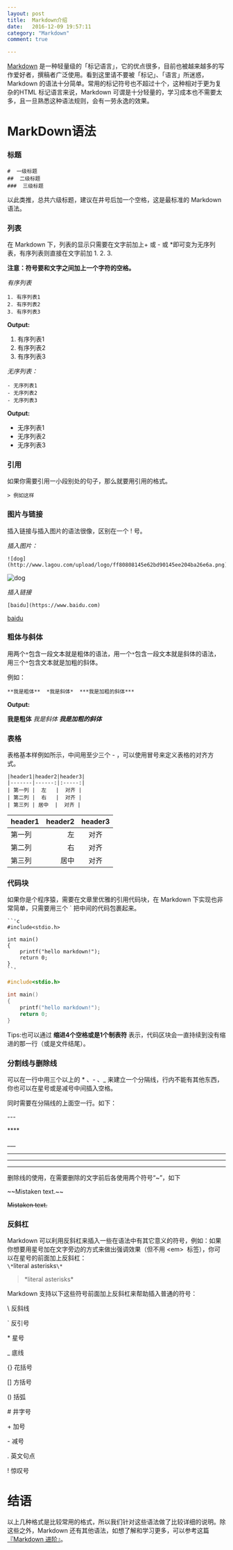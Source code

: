 ```yaml
---
layout: post
title:  Markdown介绍
date:   2016-12-09 19:57:11
category: "Markdown"
comment: true

---
```



[Markdown][1] 是一种轻量级的「标记语言」，它的优点很多，目前也被越来越多的写作爱好者，撰稿者广泛使用。看到这里请不要被「标记」、「语言」所迷惑，Markdown 的语法十分简单。常用的标记符号也不超过十个，这种相对于更为复杂的HTML 标记语言来说，Markdown 可谓是十分轻量的，学习成本也不需要太多，且一旦熟悉这种语法规则，会有一劳永逸的效果。

[1]: http://zh.wikipedia.org/wiki/Markdown

# MarkDown语法

### 标题
	#  一级标题  
	##  二级标题  
	###  三级标题

以此类推，总共六级标题，建议在井号后加一个空格，这是最标准的 Markdown 语法。

### 列表

在 Markdown 下，列表的显示只需要在文字前加上+ 或 - 或 *即可变为无序列表，有序列表则直接在文字前加 1. 2. 3.

**注意：符号要和文字之间加上一个字符的空格。**

*有序列表* 
   
```
1. 有序列表1
2. 有序列表2
3. 有序列表3
```

**Output:**

1. 有序列表1
2. 有序列表2
3. 有序列表3

*无序列表：*

```
- 无序列表1
- 无序列表2
- 无序列表3
```

**Output:**

- 无序列表1
- 无序列表2
- 无序列表3


### 引用

如果你需要引用一小段别处的句子，那么就要用引用的格式。

```
> 例如这样
```


### 图片与链接

插入链接与插入图片的语法很像，区别在一个 ! 号。

*插入图片：*

```
![dog](http://www.lagou.com/upload/logo/ff80808145e62bd90145ee204ba26e6a.png)
```
![dog](http://www.lagou.com/upload/logo/ff80808145e62bd90145ee204ba26e6a.png)

*插入链接*

```
[baidu](https://www.baidu.com)
```

[baidu](https://www.baidu.com)

### 粗体与斜体

用两个`*`包含一段文本就是粗体的语法，用一个`*`包含一段文本就是斜体的语法，用三个`*`包含文本就是加粗的斜体。

例如：

```
**我是粗体**  *我是斜体*  ***我是加粗的斜体***
```

**Output:**

**我是粗体**  *我是斜体*  ***我是加粗的斜体***

### 表格

表格基本样例如所示，中间用至少三个 - ，可以使用冒号来定义表格的对齐方式。

```
|header1|header2|header3|
|-------|------:|:-----:|
| 第一列 |  左   |  对齐 |
| 第二列 |  右   |  对齐 |
| 第三列 | 居中  |  对齐 |
```

|header1|header2|header3|
|---|---:|:---:|
|第一列|左|对齐|
|第二列|右|对齐|
|第三列|居中|对齐|

### 代码块

如果你是个程序猿，需要在文章里优雅的引用代码块，在 Markdown 下实现也非常简单，只需要用三个 ` 把中间的代码包裹起来。  

```
``'c
#include<stdio.h>

int main()
{
    printf("hello markdown!");
    return 0;
}
``'
```  



```c
#include<stdio.h>

int main()
{
    printf("hello markdown!");
    return 0;
}
```

Tips:也可以通过 **缩进4个空格或是1个制表符** 表示，代码区块会一直持续到没有缩进的那一行（或是文件结尾）。
 
### 分割线与删除线
 
可以在一行中用三个以上的 * 、- 、_  来建立一个分隔线，行内不能有其他东西，你也可以在星号或是减号中间插入空格。

同时需要在分隔线的上面空一行。如下：

\---

\****

\___

---

****

____

删除线的使用，在需要删除的文字前后各使用两个符号“~”，如下

\~~Mistaken text.~~

~~Mistaken text.~~

### 反斜杠

Markdown 可以利用反斜杠来插入一些在语法中有其它意义的符号，例如：如果你想要用星号加在文字旁边的方式来做出强调效果（但不用 <em\>
 标签），你可以在星号的前面加上反斜杠：  
`\*`literal asterisks`\*`

> \*literal asterisks\*

Markdown 支持以下这些符号前面加上反斜杠来帮助插入普通的符号：

\\ 反斜线

`  反引号

\* 星号

_ 底线

{} 花括号

[] 方括号

() 括弧

\# 井字号

\+ 加号

\- 减号

. 英文句点

! 惊叹号



# 结语

以上几种格式是比较常用的格式，所以我们针对这些语法做了比较详细的说明。除这些之外，Markdown 还有其他语法，如想了解和学习更多，可以参考这篇[『Markdown 进阶』][2]。

[2]: https://wthu.github.io/markdown/2016/12/10/MarkDown-pro.html
